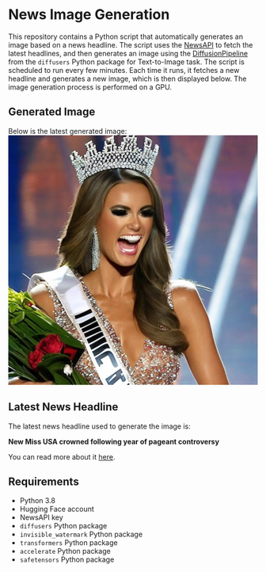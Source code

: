 # News Image Generation
This repository contains a Python script that automatically generates an image based on a news headline. The script uses the [NewsAPI](https://newsapi.org/) to fetch the latest headlines, and then generates an image using the [DiffusionPipeline](https://github.com/huggingface/diffusers) from the `diffusers` Python package for Text-to-Image task.
The script is scheduled to run every few minutes. Each time it runs, it fetches a new headline and generates a new image, which is then displayed below. The image generation process is performed on a GPU.

## Generated Image
Below is the latest generated image:
![Generated Image](image.png)

## Latest News Headline
The latest news headline used to generate the image is:

**New Miss USA crowned following year of pageant controversy**

You can read more about it [here](https://news.google.com/rss/articles/CBMioAFBVV95cUxNMVFLQTZKXzNtWGRpRUJvY2xaTTNRUUY0MFFaUUY1czhNVnZvcFh3VlJUd3ZWTVZ0MnU4Q0lfb2E4cTFrRzlYdlIxRHROcFZ4akhBMHZjN2ZvQzFVUFdKYjdVOHVmOE5xU2dQamNjM3ZUWUtmN1RIZTIza2N5WUEwUVQtSFl0SXk5WXBXazVPeHNjVVJvUk5Hd1hFbVAwcEJG?oc=5).

## Requirements
- Python 3.8
- Hugging Face account
- NewsAPI key
- `diffusers` Python package
- `invisible_watermark` Python package
- `transformers` Python package
- `accelerate` Python package
- `safetensors` Python package
